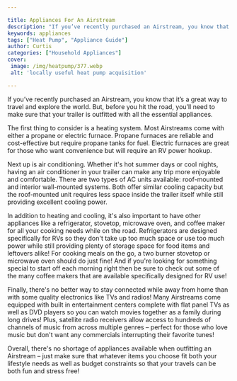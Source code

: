 ```yaml
---

title: Appliances For An Airstream
description: "If you’ve recently purchased an Airstream, you know that it’s a great way to travel and explore the world. But, before you hit the...keep going and find out"
keywords: appliances
tags: ["Heat Pump", "Appliance Guide"]
author: Curtis
categories: ["Household Appliances"]
cover: 
 image: /img/heatpump/377.webp
 alt: 'locally useful heat pump acquisition'

---
```


If you’ve recently purchased an Airstream, you know that it’s a great way to travel and explore the world. But, before you hit the road, you’ll need to make sure that your trailer is outfitted with all the essential appliances. 

The first thing to consider is a heating system. Most Airstreams come with either a propane or electric furnace. Propane furnaces are reliable and cost-effective but require propane tanks for fuel. Electric furnaces are great for those who want convenience but will require an RV power hookup. 

Next up is air conditioning. Whether it's hot summer days or cool nights, having an air conditioner in your trailer can make any trip more enjoyable and comfortable. There are two types of AC units available: roof-mounted and interior wall-mounted systems. Both offer similar cooling capacity but the roof-mounted unit requires less space inside the trailer itself while still providing excellent cooling power. 

In addition to heating and cooling, it's also important to have other appliances like a refrigerator, stovetop, microwave oven, and coffee maker for all your cooking needs while on the road. Refrigerators are designed specifically for RVs so they don't take up too much space or use too much power while still providing plenty of storage space for food items and leftovers alike! For cooking meals on the go, a two burner stovetop or microwave oven should do just fine! And if you're looking for something special to start off each morning right then be sure to check out some of the many coffee makers that are available specifically designed for RV use! 

Finally, there's no better way to stay connected while away from home than with some quality electronics like TVs and radios! Many Airstreams come equipped with built in entertainment centers complete with flat panel TVs as well as DVD players so you can watch movies together as a family during long drives! Plus, satellite radio receivers allow access to hundreds of channels of music from across multiple genres – perfect for those who love music but don't want any commercials interrupting their favorite tunes! 

Overall, there's no shortage of appliances available when outfitting an Airstream – just make sure that whatever items you choose fit both your lifestyle needs as well as budget constraints so that your travels can be both fun and stress free!
